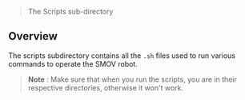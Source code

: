 > The Scripts sub-directory

## Overview

The scripts subdirectory contains all the `.sh` files used to run various commands to operate the SMOV robot.

> **Note** : Make sure that when you run the scripts, you are in their respective directories, otherwise it won't work.
